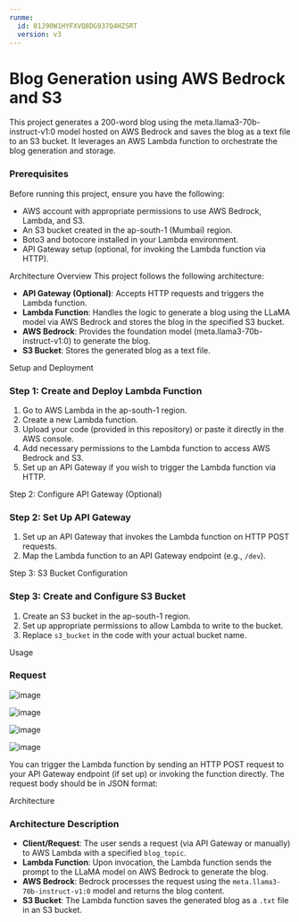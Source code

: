 ```yaml
---
runme:
  id: 01J90W1HYFXVQ8DG937Q4HZSRT
  version: v3
---
```


# Blog Generation using AWS Bedrock and S3

This project generates a 200-word blog using the meta.llama3-70b-instruct-v1:0 model hosted on AWS Bedrock and saves the blog as a text file to an S3 bucket. It leverages an AWS Lambda function to orchestrate the blog generation and storage.

### Prerequisites
Before running this project, ensure you have the following:

- AWS account with appropriate permissions to use AWS Bedrock, Lambda, and S3.
- An S3 bucket created in the ap-south-1 (Mumbai) region.
- Boto3 and botocore installed in your Lambda environment.
- API Gateway setup (optional, for invoking the Lambda function via HTTP).

Architecture Overview
This project follows the following architecture:

- **API Gateway (Optional)**: Accepts HTTP requests and triggers the Lambda function.
- **Lambda Function**: Handles the logic to generate a blog using the LLaMA model via AWS Bedrock and stores the blog in the specified S3 bucket.
- **AWS Bedrock**: Provides the foundation model (meta.llama3-70b-instruct-v1:0) to generate the blog.
- **S3 Bucket**: Stores the generated blog as a text file.

Setup and Deployment
### Step 1: Create and Deploy Lambda Function

1. Go to AWS Lambda in the ap-south-1 region.
2. Create a new Lambda function.
3. Upload your code (provided in this repository) or paste it directly in the AWS console.
4. Add necessary permissions to the Lambda function to access AWS Bedrock and S3.
5. Set up an API Gateway if you wish to trigger the Lambda function via HTTP.

Step 2: Configure API Gateway (Optional)
### Step 2: Set Up API Gateway

1. Set up an API Gateway that invokes the Lambda function on HTTP POST requests.
2. Map the Lambda function to an API Gateway endpoint (e.g., `/dev`).

Step 3: S3 Bucket Configuration
### Step 3: Create and Configure S3 Bucket

1. Create an S3 bucket in the ap-south-1 region.
2. Set up appropriate permissions to allow Lambda to write to the bucket.
3. Replace `s3_bucket` in the code with your actual bucket name.

Usage
### Request

![image](https://github.com/user-attachments/assets/3ef222e1-d8b0-4d1b-83b1-cac5ed80f47d)

![image](https://github.com/user-attachments/assets/761ca929-0b10-45ed-a80d-f2c52ef187f7)

![image](https://github.com/user-attachments/assets/b7e3e939-88fc-48a7-90f0-2c4c867c28bd)

![image](https://github.com/user-attachments/assets/34bab4d7-2187-4202-8c34-36ff2c489e54)








You can trigger the Lambda function by sending an HTTP POST request to your API Gateway endpoint (if set up) or invoking the function directly. The request body should be in JSON format:

Architecture
### Architecture Description

- **Client/Request**: The user sends a request (via API Gateway or manually) to AWS Lambda with a specified `blog_topic`.
- **Lambda Function**: Upon invocation, the Lambda function sends the prompt to the LLaMA model on AWS Bedrock to generate the blog.
- **AWS Bedrock**: Bedrock processes the request using the `meta.llama3-70b-instruct-v1:0` model and returns the blog content.
- **S3 Bucket**: The Lambda function saves the generated blog as a `.txt` file in an S3 bucket.
